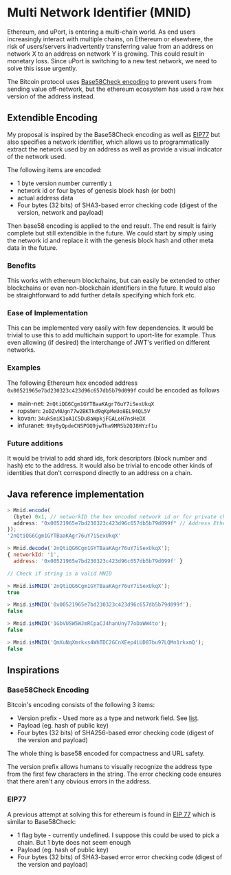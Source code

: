 # Multi Network Identifier (MNID)

Ethereum, and uPort, is entering a multi-chain world. As end users increasingly interact with multiple chains, on Ethereum or elsewhere, the risk of users/servers inadvertently transferring value from an address on network X to an address on network Y is growing. This could result in monetary loss. Since uPort is switching to a new test network, we need to solve this issue urgently.

The Bitcoin protocol uses [Base58Check encoding](https://en.bitcoin.it/wiki/Base58Check_encoding) to prevent users from sending value off-network, but the ethereum ecosystem has used a raw hex version of the address instead.

## Extendible Encoding

My proposal is inspired by the Base58Check encoding as well as [EIP77](https://github.com/ethereum/EIPs/issues/77) but also specifies a network identifier, which allows us to programmatically extract the network used by an address as well as provide a visual indicator of the network used.

The following items are encoded:

* 1 byte version number currently `1`
* network id or four bytes of genesis block hash (or both)
* actual address data
* Four bytes (32 bits) of SHA3-based error checking code (digest of the version, network and payload)

Then base58 encoding is applied to the end result. The end result is fairly complete but still extendible in the future. We could start by simply using the network id and replace it with the genesis block hash and other meta data in the future.

### Benefits

This works with ethereum blockchains, but can easily be extended to other blockchains or even non-blockchain identifiers in the future. It would also be straightforward to add further details specifying which fork etc.

### Ease of Implementation

This can be implemented very easily with few dependencies. It would be trivial to use this to add multichain support to uport-lite for example. Thus even allowing (if desired) the interchange of JWT's verified on different networks.

### Examples

The following Ethereum hex encoded address `0x00521965e7bd230323c423d96c657db5b79d099f` could be encoded as follows


* main-net: `2nQtiQG6Cgm1GYTBaaKAgr76uY7iSexUkqX`
* ropsten: `2oDZvNUgn77w2BKTkd9qKpMeUo8EL94QL5V`
* kovan: `34ukSmiK1oA1C5Du8aWpkjFGALoH7nsHeDX`
* infuranet: `9Xy8yQpdeCNSPGQ9jwTha9MRSb2QJ8HYzf1u`

### Future additions

It would be trivial to add shard ids, fork descriptors (block number and hash) etc to the address. It would also be trivial to encode other kinds of identities that don't correspond directly to an address on a chain.

## Java reference implementation

```js
> Mnid.encode(
  (byte) 0x1, // networkID the hex encoded network id or for private chains the hex encoded first 4 bytes of the genesis hash
  address: "0x00521965e7bd230323c423d96c657db5b79d099f" // Address Ethereum
});
'2nQtiQG6Cgm1GYTBaaKAgr76uY7iSexUkqX'

> Mnid.decode('2nQtiQG6Cgm1GYTBaaKAgr76uY7iSexUkqX');
{ networkId: '1', 
  address: '0x00521965e7bd230323c423d96c657db5b79d099f' }

// Check if string is a valid MNID

> Mnid.isMNID('2nQtiQG6Cgm1GYTBaaKAgr76uY7iSexUkqX');
true

> Mnid.isMNID('0x00521965e7bd230323c423d96c657db5b79d099f');
false

> Mnid.isMNID('1GbVUSW5WJmRCpaCJ4hanUny77oDaWW4to');
false

> Mnid.isMNID('QmXuNqXmrkxs4WhTDC2GCnXEep4LUD87bu97LQMn1rkxmQ');
false
```

## Inspirations

### Base58Check Encoding

Bitcoin's encoding consists of the following 3 items:

* Version prefix - Used more as a type and network field. See [list](https://en.bitcoin.it/wiki/List_of_address_prefixes).
* Payload (eg. hash of public key)
* Four bytes (32 bits) of SHA256-based error checking code (digest of the version and payload)

The whole thing is base58 encoded for compactness and URL safety.

The version prefix allows humans to visually recognize the address type from the first few characters in the string. The error checking code ensures that there aren't any obvious errors in the address.

### EIP77 

A previous attempt at solving this for ethereum is found in [EIP 77](https://github.com/ethereum/EIPs/issues/77) which is similar to Base58Check:

* 1 flag byte - currently undefined. I suppose this could be used to pick a chain. But 1 byte does not seem enough
* Payload (eg. hash of public key)
* Four bytes (32 bits) of  SHA3-based error error checking code (digest of the version and payload)

## 


